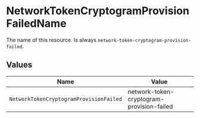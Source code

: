 # NetworkTokenCryptogramProvisionFailedName

The name of this resource. Is always `network-token-cryptogram-provision-failed`.


## Values

| Name                                      | Value                                     |
| ----------------------------------------- | ----------------------------------------- |
| `NetworkTokenCryptogramProvisionFailed`   | network-token-cryptogram-provision-failed |